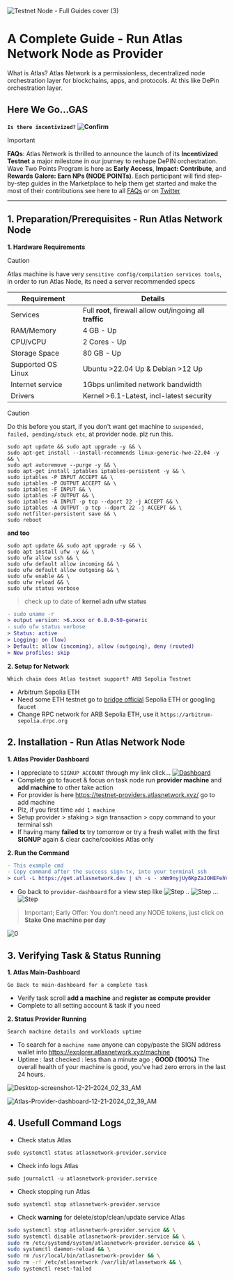 ![Testnet Node - Full Guides cover (3)](https://github.com/user-attachments/assets/89b2b17a-d361-4fb8-accd-0af75a2dfeef)

# A Complete Guide - Run Atlas Network Node as Provider

What is Atlas? Atlas Network is a permissionless, decentralized node orchestration layer for blockchains, apps, and protocols. At this like DePin orchestration layer.

## Here We Go...GAS 

**`Is there incentivized?` ![Confirm](https://img.shields.io/badge/confirm-yes-brightgreen)**

> [!IMPORTANT]
> **FAQs**: Atlas Network is thrilled to announce the launch of its **Incentivized Testnet** a major milestone in our journey to reshape DePIN orchestration. Wave Two Points Program is here as **Early Access**, **Impact: Contribute**, and **Rewards Galore: Earn NPs (NODE POINTs)**. Each participant will find step-by-step guides in the Marketplace to help them get started and make the most of their contributions see here to all [FAQs](https://docs.atlasnetwork.dev/docs/Navigate%20Quests/FAQ) or on [Twitter](https://x.com/BuildOnAtlas/status/1869028708704456818)

---

## 1. Preparation/Prerequisites - Run Atlas Network Node
**1. Hardware Requirements**

> [!CAUTION]
> Atlas machine is have very `sensitive config/compilation services tools`, in order to run Atlas Node, its need a server recommended specs

| Requirement                      | Details                                   |
|----------------------------------|-------------------------------------------|
| Services                         | Full **root**, firewall allow out/ingoing all **traffic**  |
| RAM/Memory                       | 4 GB - Up                                    |
| CPU/vCPU                         | 2 Cores - Up                                |
| Storage Space                    | 80 GB - Up                                   |
| Supported OS Linux               | Ubuntu >22.04 Up & Debian >12 Up          |
| Internet service                 | 1Gbps unlimited network bandwidth         |
| Drivers                          | Kernel >6.1-Latest, incl-latest security     |

> [!CAUTION]
> Do this before you start, if you don't want get machine to `suspended, failed, pending/stuck etc`, at provider node. plz run this.

```
sudo apt update && sudo apt upgrade -y && \
sudo apt-get install --install-recommends linux-generic-hwe-22.04 -y && \
sudo apt autoremove --purge -y && \
sudo apt-get install iptables iptables-persistent -y && \
sudo iptables -P INPUT ACCEPT && \
sudo iptables -P OUTPUT ACCEPT && \
sudo iptables -F INPUT && \
sudo iptables -F OUTPUT && \
sudo iptables -A INPUT -p tcp --dport 22 -j ACCEPT && \
sudo iptables -A OUTPUT -p tcp --dport 22 -j ACCEPT && \
sudo netfilter-persistent save && \
sudo reboot
```
**and too**

```
sudo apt update && sudo apt upgrade -y && \
sudo apt install ufw -y && \
sudo ufw allow ssh && \
sudo ufw default allow incoming && \
sudo ufw default allow outgoing && \
sudo ufw enable && \
sudo ufw reload && \
sudo ufw status verbose
```

> check up to date of **kernel adn ufw status**
```diff
- sudo uname -r
> output version: >6.xxxx or 6.8.0-50-generic
- sudo ufw status verbose
> Status: active
> Logging: on (low)
> Default: allow (incoming), allow (outgoing), deny (routed)
> New profiles: skip
```
**2. Setup for Network**

`Which chain does Atlas testnet support? ARB Sepolia Testnet`
- Arbitrum Sepolia ETH
- Need some ETH testnet go to [bridge official](https://bridge.arbitrum.io/?destinationChain=arbitrum-sepolia&sourceChain=sepolia) Sepolia ETH or googling faucet
- Change RPC network for ARB Sepolia ETH, use it `https://arbitrum-sepolia.drpc.org`

## 2. Installation - Run Atlas Network Node
**1. Atlas Provider Dashboard**

- I appreciate to `SIGNUP ACCOUNT` through my link click... [![Dashboard](https://img.shields.io/badge/HERE-DASHBOARD-8a2be2)](https://testnet.atlasnetwork.xyz/refer/1cGToWb)
- Complete go to faucet & focus on task node run **provider machine** and **add machine** to other take action
- For provider is here https://testnet-providers.atlasnetwork.xyz/ go to add machine
- Plz, if you first time `add 1 machine`
- Setup provider > staking > sign transaction > copy command to your terminal ssh
- If having many **failed tx** try tomorrow or try a fresh wallet with the first **SIGNUP** again & clear cache/cookies Atlas only

**2. Run the Command**
```diff
- This example cmd
- Copy command after the success sign-tx, into your terminal ssh
> curl -L https://get.atlasnetwork.dev | sh -s - xWm9nyjUy6KpZaJOHEFehVtvbut0QxFCx5GTF4pCXzsojhdN3bRZjktL41d47AAP
```
- Go back to `provider-dashboard` for a view step like ![Step](https://img.shields.io/badge/CONFIGURING-brown) .. ![Step](https://img.shields.io/badge/AWAITING_STAKE-brown) ... ![Step](https://img.shields.io/badge/ACTIVE-brightgreen)

> Important; Early Offer: You don't need any NODE tokens, just click on **Stake One machine per day**

![0](https://github.com/user-attachments/assets/39875c0f-a640-4b9a-a4ce-6eeea52af60d)

## 3. Verifying Task & Status Running
**1. Atlas Main-Dashboard**

`Go Back to main-dashboard for a complete task`

- Verify task scroll **add a machine** and **register as compute provider**
- Complete to all setting account & task if you need

**2. Status Provider Running**

`Search machine details and workloads uptime`

- To search for a `machine name` anyone can copy/paste the SIGN address wallet into https://explorer.atlasnetwork.xyz/machine
- Uptime : last checked : less than a minute ago ; **GOOD (100%)** The overall health of your machine is good, you've had zero errors in the last 24 hours.

![Desktop-screenshot-12-21-2024_02_33_AM](https://github.com/user-attachments/assets/9b67444e-fdb6-45d3-98dc-313cf4aa6484)

![Atlas-Provider-dashboard-12-21-2024_02_39_AM](https://github.com/user-attachments/assets/38972847-fe48-4bb0-a149-a3d5bf08cf47)

## 4. Usefull Command Logs

- Check status Atlas
```
sudo systemctl status atlasnetwork-provider.service
```
- Check info logs Atlas
```
sudo journalctl -u atlasnetwork-provider.service
```
- Check stopping run Atlas
```
sudo systemctl stop atlasnetwork-provider.service
```
- Check **warning** for delete/stop/clean/update service Atlas
```bash
sudo systemctl stop atlasnetwork-provider.service && \
sudo systemctl disable atlasnetwork-provider.service && \
sudo rm /etc/systemd/system/atlasnetwork-provider.service && \
sudo systemctl daemon-reload && \
sudo rm /usr/local/bin/atlasnetwork-provider && \
sudo rm -rf /etc/atlasnetwork /var/lib/atlasnetwork && \
sudo systemctl reset-failed
```
